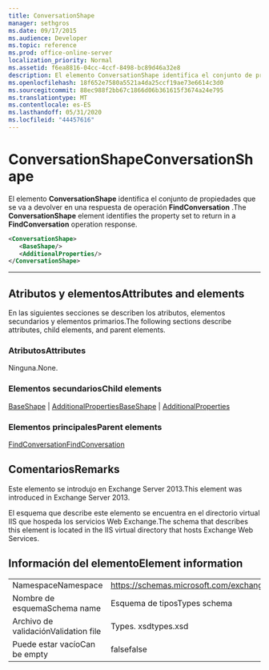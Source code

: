 ```yaml
---
title: ConversationShape
manager: sethgros
ms.date: 09/17/2015
ms.audience: Developer
ms.topic: reference
ms.prod: office-online-server
localization_priority: Normal
ms.assetid: f6ea8816-04cc-4ccf-8498-bc89d46a32e8
description: El elemento ConversationShape identifica el conjunto de propiedades que se va a devolver en una respuesta de operación FindConversation.
ms.openlocfilehash: 18f652e7580a5521a4da25ccf19ae73e6614c3d0
ms.sourcegitcommit: 88ec988f2bb67c1866d06b361615f3674a24e795
ms.translationtype: MT
ms.contentlocale: es-ES
ms.lasthandoff: 05/31/2020
ms.locfileid: "44457616"
---
```

# <a name="conversationshape"></a><span data-ttu-id="50f3f-103">ConversationShape</span><span class="sxs-lookup"><span data-stu-id="50f3f-103">ConversationShape</span></span>

<span data-ttu-id="50f3f-104">El elemento **ConversationShape** identifica el conjunto de propiedades que se va a devolver en una respuesta de operación **FindConversation** .</span><span class="sxs-lookup"><span data-stu-id="50f3f-104">The **ConversationShape** element identifies the property set to return in a **FindConversation** operation response.</span></span> 
  
```XML
<ConversationShape>
   <BaseShape/>
   <AdditionalProperties/>
</ConversationShape>
```

 ****
## <a name="attributes-and-elements"></a><span data-ttu-id="50f3f-105">Atributos y elementos</span><span class="sxs-lookup"><span data-stu-id="50f3f-105">Attributes and elements</span></span>

<span data-ttu-id="50f3f-106">En las siguientes secciones se describen los atributos, elementos secundarios y elementos primarios.</span><span class="sxs-lookup"><span data-stu-id="50f3f-106">The following sections describe attributes, child elements, and parent elements.</span></span>
  
### <a name="attributes"></a><span data-ttu-id="50f3f-107">Atributos</span><span class="sxs-lookup"><span data-stu-id="50f3f-107">Attributes</span></span>

<span data-ttu-id="50f3f-108">Ninguna.</span><span class="sxs-lookup"><span data-stu-id="50f3f-108">None.</span></span>
  
### <a name="child-elements"></a><span data-ttu-id="50f3f-109">Elementos secundarios</span><span class="sxs-lookup"><span data-stu-id="50f3f-109">Child elements</span></span>

<span data-ttu-id="50f3f-110">[BaseShape](baseshape.md)  |  [AdditionalProperties](additionalproperties.md)</span><span class="sxs-lookup"><span data-stu-id="50f3f-110">[BaseShape](baseshape.md) | [AdditionalProperties](additionalproperties.md)</span></span>
  
### <a name="parent-elements"></a><span data-ttu-id="50f3f-111">Elementos principales</span><span class="sxs-lookup"><span data-stu-id="50f3f-111">Parent elements</span></span>

[<span data-ttu-id="50f3f-112">FindConversation</span><span class="sxs-lookup"><span data-stu-id="50f3f-112">FindConversation</span></span>](findconversation.md)
  
## <a name="remarks"></a><span data-ttu-id="50f3f-113">Comentarios</span><span class="sxs-lookup"><span data-stu-id="50f3f-113">Remarks</span></span>

<span data-ttu-id="50f3f-114">Este elemento se introdujo en Exchange Server 2013.</span><span class="sxs-lookup"><span data-stu-id="50f3f-114">This element was introduced in Exchange Server 2013.</span></span>
  
<span data-ttu-id="50f3f-115">El esquema que describe este elemento se encuentra en el directorio virtual IIS que hospeda los servicios Web Exchange.</span><span class="sxs-lookup"><span data-stu-id="50f3f-115">The schema that describes this element is located in the IIS virtual directory that hosts Exchange Web Services.</span></span>
  
## <a name="element-information"></a><span data-ttu-id="50f3f-116">Información del elemento</span><span class="sxs-lookup"><span data-stu-id="50f3f-116">Element information</span></span>

|||
|:-----|:-----|
|<span data-ttu-id="50f3f-117">Namespace</span><span class="sxs-lookup"><span data-stu-id="50f3f-117">Namespace</span></span>  <br/> |https://schemas.microsoft.com/exchange/services/2006/types  <br/> |
|<span data-ttu-id="50f3f-118">Nombre de esquema</span><span class="sxs-lookup"><span data-stu-id="50f3f-118">Schema name</span></span>  <br/> |<span data-ttu-id="50f3f-119">Esquema de tipos</span><span class="sxs-lookup"><span data-stu-id="50f3f-119">Types schema</span></span>  <br/> |
|<span data-ttu-id="50f3f-120">Archivo de validación</span><span class="sxs-lookup"><span data-stu-id="50f3f-120">Validation file</span></span>  <br/> |<span data-ttu-id="50f3f-121">Types. xsd</span><span class="sxs-lookup"><span data-stu-id="50f3f-121">types.xsd</span></span>  <br/> |
|<span data-ttu-id="50f3f-122">Puede estar vacío</span><span class="sxs-lookup"><span data-stu-id="50f3f-122">Can be empty</span></span>  <br/> |<span data-ttu-id="50f3f-123">false</span><span class="sxs-lookup"><span data-stu-id="50f3f-123">false</span></span>  <br/> |
   

